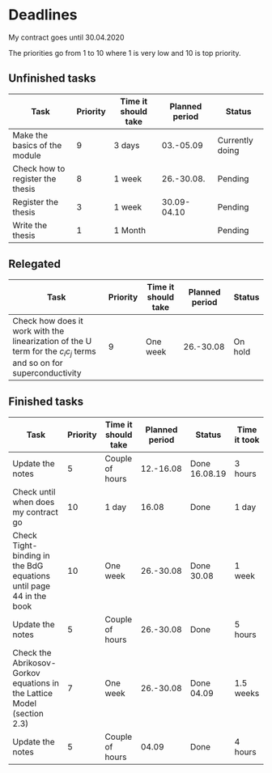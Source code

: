 # Deadlines

My contract goes until 30.04.2020

The priorities go from 1 to 10 where 1 is very low and 10 is top priority.

## Unfinished tasks

| Task | Priority | Time it should take | Planned period | Status |
|------|----------|---------------------|----------------|--------|
| Make the basics of the module | 9 | 3 days | 03.-05.09 | Currently doing |
| Check how to register the thesis | 8 | 1 week | 26.-30.08.| Pending |
| Register the thesis | 3 | 1 week | 30.09-04.10 | Pending |
| Write the thesis | 1 | 1 Month | | Pending |

## Relegated

| Task | Priority | Time it should take | Planned period | Status |
|------|----------|---------------------|----------------|--------|
|Check how does it work with the linearization of the U term for the $c_i c_j$ terms and so on for superconductivity| 9 | One week | 26.-30.08| On hold |


## Finished tasks

| Task | Priority | Time it should take | Planned period | Status |Time it took|
|------|----------|---------------------|----------------|--------|------------|
| Update the notes | 5 | Couple of hours | 12.-16.08 | Done 16.08.19 | 3 hours |
| Check until when does my contract go | 10 | 1 day | 16.08 | Done | 1 day |
|Check Tight-binding in the BdG equations until page 44 in the book| 10 | One week | 26.-30.08| Done 30.08 | 1 week |
| Update the notes | 5 | Couple of hours | 26.-30.08 | Done | 5 hours |
|Check the Abrikosov-Gorkov equations in the Lattice Model (section 2.3)| 7 | One week | 26.-30.08| Done 04.09 | 1.5 weeks |
| Update the notes | 5 | Couple of hours | 04.09 | Done | 4 hours |
